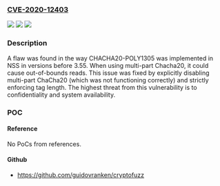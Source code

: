 ### [CVE-2020-12403](https://cve.mitre.org/cgi-bin/cvename.cgi?name=CVE-2020-12403)
![](https://img.shields.io/static/v1?label=Product&message=nss&color=blue)
![](https://img.shields.io/static/v1?label=Version&message=n%2Fa&color=blue)
![](https://img.shields.io/static/v1?label=Vulnerability&message=CWE-125&color=brighgreen)

### Description

A flaw was found in the way CHACHA20-POLY1305 was implemented in NSS in versions before 3.55. When using multi-part Chacha20, it could cause out-of-bounds reads. This issue was fixed by explicitly disabling multi-part ChaCha20 (which was not functioning correctly) and strictly enforcing tag length. The highest threat from this vulnerability is to confidentiality and system availability.

### POC

#### Reference
No PoCs from references.

#### Github
- https://github.com/guidovranken/cryptofuzz

